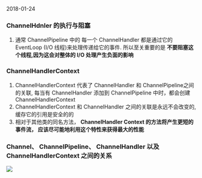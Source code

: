 2018-01-24

### ChannelHdnler 的执行与阻塞
1. 通常 ChannelPipeline 中的 每一个 ChannelHandler 都是通过它的 EventLoop (I/O 线程)来处理传递给它的事件.
所以至关重要的是 **不要阻塞这个线程,因为这会对整体的 I/O 处理产生负面的影响**

### ChannelHandlerContext
1. ChannelHandlerContext 代表了 ChannelHandler 和 ChannelPipeline之间的关联, 每当有 ChannelHandler 添加到 ChannelPipeline 中时，都会创建 ChannelHandlerContext
2. ChannelHandlerContext 和 ChannelHandler 之间的关联是永远不会改变的, 缓存它的引用是安全的的
3. 相对于其他类的同名方法， **ChannelHandler Context 的方法将产生更短的事件流， 应该尽可能地利用这个特性来获得最大的性能**

### Channel、 ChannelPipeline、 ChannelHandler 以及 ChannelHandlerContext 之间的关系
![](https://github.com/t734070824/tq.java/blob/master/tq.java.netty/src/main/java/_netty_in_action/_channelhandler_channelpipeline/1.png?raw=true)



